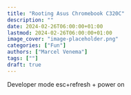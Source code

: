 ```yaml
---
title: "Rooting Asus Chromebook C320C"
description: ""
date: 2024-02-26T06:00:00+01:00
lastmod: 2024-02-26T06:00:00+01:00
image_cover: "image-placeholder.png"
categories: ["Fun"]
authors: ["Marcel Venema"] 
tags: [""]
draft: true
---
```





Developer mode
esc+refresh + power on 

